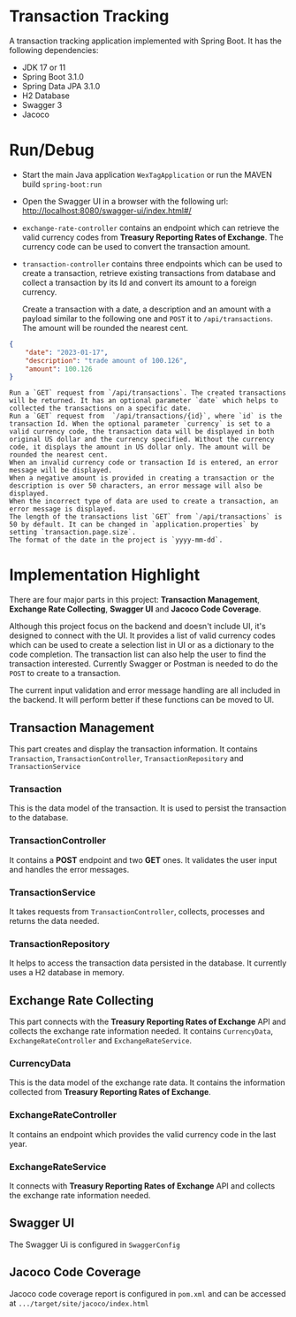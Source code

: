 # Transaction Tracking
A transaction tracking application implemented with Spring Boot. It has the following dependencies:
* JDK 17 or 11
* Spring Boot 3.1.0
* Spring Data JPA 3.1.0
* H2 Database 
* Swagger 3
* Jacoco


# Run/Debug
* Start the main Java application `WexTagApplication` or run the MAVEN build `spring-boot:run`
* Open the Swagger UI in a browser with the following url: [http://localhost:8080/swagger-ui/index.html#/](http://localhost:8080/swagger-ui/index.html#/)
* `exchange-rate-controller` contains an endpoint which can retrieve the valid currency codes from **Treasury Reporting Rates of Exchange**. The currency code can be used to convert the transaction amount.
* `transaction-controller` contains three endpoints which can be used to create a transaction, retrieve existing transactions from database and collect a transaction by its Id and convert its amount to a foreign currency.

    Create a transaction with a date, a description and an amount with a payload similar to the following one and `POST` it to `/api/transactions`. The amount will be rounded the nearest cent.

``` json
{
 	"date": "2023-01-17",
  	"description": "trade amount of 100.126",
  	"amount": 100.126
}
```


    Run a `GET` request from `/api/transactions`. The created transactions will be returned. It has an optional parameter `date` which helps to collected the transactions on a specific date.
    Run a `GET` request from  `/api/transactions/{id}`, where `id` is the transaction Id. When the optional parameter `currency` is set to a valid currency code, the transaction data will be displayed in both original US dollar and the currency specified. Without the currency code, it displays the amount in US dollar only. The amount will be rounded the nearest cent.
    When an invalid currency code or transaction Id is entered, an error message will be displayed.
    When a negative amount is provided in creating a transaction or the description is over 50 characters, an error message will also be displayed.
    When the incorrect type of data are used to create a transaction, an error message is displayed.
    The length of the transactions list `GET` from `/api/transactions` is 50 by default. It can be changed in `application.properties` by setting `transaction.page.size`.
    The format of the date in the project is `yyyy-mm-dd`.
    

# Implementation Highlight
There are four major parts in this project: **Transaction Management**, **Exchange Rate Collecting**, **Swagger UI** and **Jacoco Code Coverage**.

Although this project focus on the backend and doesn't include UI, it's designed to connect with the UI. It provides a list of valid currency codes which can be used to create a selection list in UI or as a dictionary to the code completion. The transaction list can also help the user to find the transaction interested. Currently Swagger or Postman is needed to do the `POST` to create  to a transaction.

The current input validation and error message handling are all included in the backend. It will perform better if these functions can be moved to UI.

## Transaction Management
This part creates and display the transaction information. It contains `Transaction`, `TransactionController`,  `TransactionRepository` and `TransactionService`
### Transaction
This is the data model of the transaction. It is used to persist the transaction to the database.

### TransactionController
It contains a **POST** endpoint and two **GET** ones. It validates the user input and handles the error messages. 

### TransactionService
It takes requests from  `TransactionController`,  collects, processes and returns the data needed.

### TransactionRepository
It helps to access the transaction data persisted in the database. It currently uses a H2 database in memory.

## Exchange Rate Collecting
This part connects with the **Treasury Reporting Rates of Exchange** API and collects the exchange rate information needed. It contains `CurrencyData`, `ExchangeRateController` and `ExchangeRateService`.

### CurrencyData
This is the data model of the exchange rate data. It contains the information collected from **Treasury Reporting Rates of Exchange**.

### ExchangeRateController
It contains an endpoint which provides the valid currency code in the last year.

### ExchangeRateService
It connects with **Treasury Reporting Rates of Exchange** API and collects the exchange rate information needed.


## Swagger UI
The Swagger Ui is configured in `SwaggerConfig`

## Jacoco Code Coverage
Jacoco code coverage report is configured in `pom.xml` and can be accessed at `.../target/site/jacoco/index.html`

